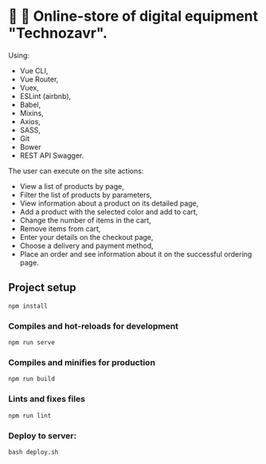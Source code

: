 # :shopping_cart: :battery: Online-store of digital equipment "Technozavr". 

Using:
  - Vue CLI,
  - Vue Router,
  - Vuex,
  - ESLint (airbnb),
  - Babel,
  - Mixins,
  - Axios,
  - SASS,
  - Git
  - Bower
  - REST API Swagger.

The user can execute on the site actions:
- View a list of products by page,
- Filter the list of products by parameters,
- View information about a product on its detailed page,
- Add a product with the selected color and add to cart,
- Change the number of items in the cart,
- Remove items from cart,
- Enter your details on the checkout page,
- Choose a delivery and payment method,
- Place an order and see information about it on the successful ordering page.

## Project setup
```
npm install
```

### Compiles and hot-reloads for development
```
npm run serve
```

### Compiles and minifies for production
```
npm run build
```

### Lints and fixes files
```
npm run lint
```

### Deploy to server:
```
bash deploy.sh
```



